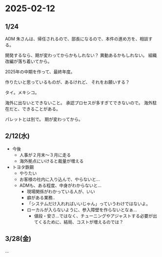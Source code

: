 # 2025-02-12
## 1/24
ADM 朱さんは、帰任されるので、部長になるので、本件の進め方を、相談する。

開発するなら、期が変わってからかもしれない？
異動あるかもしれない。
組織改編が落ち着いてから。

2025年の中期を作って、最終年度。

作りたいと思っているものが、あるけれど、
それをお願いする？

タイ。メキシコ。

海外に出ないとできないこと。
承認プロセスが多すぎてできないので。
海外駐在だと、できることがある。

パレットとは別で。
期が変わってから。

## 2/12(水)
- 今後
  - 人事が２月末〜３月に走る
  - 海外拠点にいけると裁量が増える
- トヨタ鉄鋼
  - やりたい
  - お客様の社内に入り込んで、やらないと...
  - ADMも、ある程度、中身がわからないと...
    - 現場関係がわかっている人が、いい
    - 癖がある業務..
    - 「システムだけ入れればいいじゃん」っていうわけではないよ。
    - ローカルが入らないように、参入障壁を作らないとなぁ...
      - 値段・安さ...ではなく、チューニングやアジャストする必要が出てくるために、結局、コストが増えるのでは？


## 3/28(金)




...

